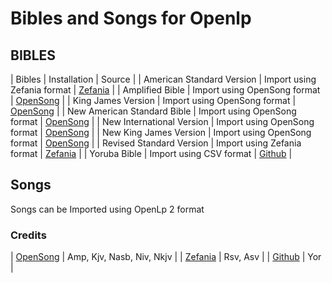 # Bibles and Songs for Openlp

## BIBLES
| Bibles | Installation | Source | 
| American Standard Version | Import using Zefania format | [Zefania](https://sourceforge.net/projects/zefania-sharp/files/Bibles/ENG/) | 
| Amplified Bible | Import using OpenSong format | [OpenSong](http://www.opensong.org/home/download) | 
| King James Version | Import using OpenSong format | [OpenSong](http://www.opensong.org/home/download) | 
| New American Standard Bible | Import using OpenSong format | [OpenSong](http://www.opensong.org/home/download) | 
| New International Version | Import using OpenSong format | [OpenSong](http://www.opensong.org/home/download) | 
| New King James Version | Import using OpenSong format | [OpenSong](http://www.opensong.org/home/download) | 
| Revised Standard Version | Import using Zefania format | [Zefania](https://sourceforge.net/projects/zefania-sharp/files/Bibles/ENG/) | 
| Yoruba Bible | Import using CSV format | [Github](https://github.com/gray-adeyi/pygconverter) | 


## Songs

Songs can be Imported using OpenLp 2 format

### Credits
| [OpenSong](http://www.opensong.org/home/download) | Amp, Kjv, Nasb, Niv, Nkjv | 
| [Zefania](https://sourceforge.net/projects/zefania-sharp/files/Bibles/ENG/) | Rsv, Asv | 
| [Github](https://github.com/gray-adeyi/pygconverter) | Yor | 

